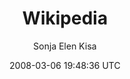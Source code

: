 ---
title: 'Wikipedia'
posts: 4
hash: '8W0mWeDt'
author: 'Sonja Elen Kisa'
date: 2008-03-06 19:48:36 UTC
sources:
  - https://tokipona.yahoogroups.narkive.com/8W0mWeDt
---